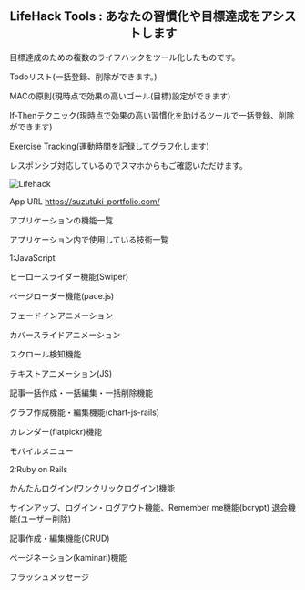<h2 align="center">LifeHack Tools : あなたの習慣化や目標達成をアシストします</h2>
目標達成のための複数のライフハックをツール化したものです。

Todoリスト(一括登録、削除ができます。)

MACの原則(現時点で効果の高いゴール(目標)設定ができます)

If-Thenテクニック(現時点で効果の高い習慣化を助けるツールで一括登録、削除ができます)

Exercise Tracking(運動時間を記録してグラフ化します)

レスポンシブ対応しているのでスマホからもご確認いただけます。

![Lifehack](https://user-images.githubusercontent.com/61527476/113125422-89647300-9251-11eb-8811-a81b9d310f9a.png)

App URL https://suzutuki-portfolio.com/

アプリケーションの機能一覧

アプリケーション内で使用している技術一覧

1:JavaScript

ヒーロースライダー機能(Swiper)

ページローダー機能(pace.js)

フェードインアニメーション

カバースライドアニメーション

スクロール検知機能

テキストアニメーション(JS)

記事一括作成・一括編集・一括削除機能

グラフ作成機能・編集機能(chart-js-rails)

カレンダー(flatpickr)機能

モバイルメニュー

2:Ruby on Rails

かんたんログイン(ワンクリックログイン)機能

サインアップ、ログイン・ログアウト機能、Remember me機能(bcrypt) 退会機能(ユーザー削除)

記事作成・編集機能(CRUD)

ページネーション(kaminari)機能

フラッシュメッセージ



